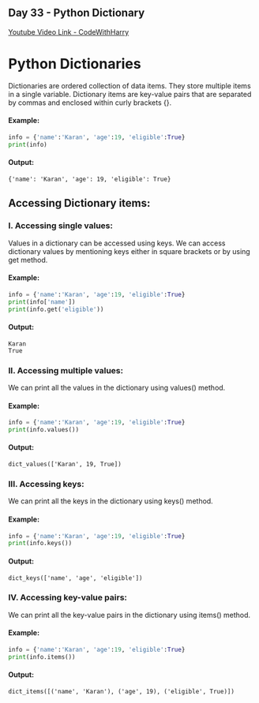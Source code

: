 ## Day 33 - Python Dictionary

[Youtube Video Link - CodeWithHarry](https://youtu.be/j2G68uQtOwM)

# Python Dictionaries

Dictionaries are ordered collection of data items. They store multiple items in a single variable. Dictionary items are key-value pairs that are separated by commas and enclosed within curly brackets {}.

#### Example:

```python
info = {'name':'Karan', 'age':19, 'eligible':True}
print(info)
```

#### Output:

```
{'name': 'Karan', 'age': 19, 'eligible': True}
```

## Accessing Dictionary items:

### I. Accessing single values:

Values in a dictionary can be accessed using keys. We can access dictionary values by mentioning keys either in square brackets or by using get method.

#### Example:

```python
info = {'name':'Karan', 'age':19, 'eligible':True}
print(info['name'])
print(info.get('eligible'))
```

#### Output:

```
Karan
True
```

### II. Accessing multiple values:

We can print all the values in the dictionary using values() method.

#### Example:

```python
info = {'name':'Karan', 'age':19, 'eligible':True}
print(info.values())
```

#### Output:

```
dict_values(['Karan', 19, True])
```

### III. Accessing keys:

We can print all the keys in the dictionary using keys() method.

#### Example:

```python
info = {'name':'Karan', 'age':19, 'eligible':True}
print(info.keys())
```

#### Output:

```
dict_keys(['name', 'age', 'eligible'])
```

### IV. Accessing key-value pairs:

We can print all the key-value pairs in the dictionary using items() method.

#### Example:

```python
info = {'name':'Karan', 'age':19, 'eligible':True}
print(info.items())
```

#### Output:

```
dict_items([('name', 'Karan'), ('age', 19), ('eligible', True)])
```
